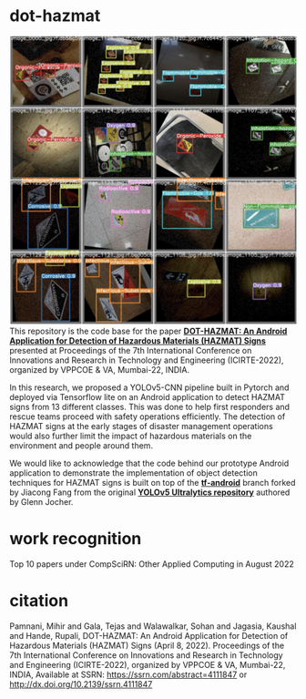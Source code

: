 # dot-hazmat
![detections](https://github.com/Mihir3/dot-hazmat/blob/main/detections_one.png)
This repository is the code base for the paper [**DOT-HAZMAT: An Android Application for Detection of Hazardous Materials (HAZMAT) Signs**](https://papers.ssrn.com/sol3/papers.cfm?abstract_id=4111847) presented at Proceedings of the 7th International Conference on Innovations and Research in Technology and Engineering (ICIRTE-2022), organized by VPPCOE & VA, Mumbai-22, INDIA.

In this research, we proposed a YOLOv5-CNN pipeline built in Pytorch and deployed via Tensorflow lite on an Android application to detect HAZMAT signs from 13 different classes. This was done to help first responders and rescue teams proceed with safety operations efficiently. The detection of HAZMAT signs at the early stages of disaster management operations would also further limit the impact of hazardous materials on the environment and people around them.

We would like to acknowledge that the code behind our prototype Android application to demonstrate the implementation of object detection techniques for HAZMAT signs is built on top of the [**tf-android**](https://github.com/zldrobit/yolov5) branch forked by Jiacong Fang from the original [**YOLOv5 Ultralytics repository**](https://github.com/ultralytics/yolov5) authored by Glenn Jocher.

# work recognition

Top 10 papers under CompSciRN: Other Applied Computing in August 2022

# citation 

Pamnani, Mihir and Gala, Tejas and Walawalkar, Sohan and Jagasia, Kaushal and Hande, Rupali, DOT-HAZMAT: An Android Application for Detection of Hazardous Materials (HAZMAT) Signs (April 8, 2022). Proceedings of the 7th International Conference on Innovations and Research in Technology and Engineering (ICIRTE-2022), organized by VPPCOE & VA, Mumbai-22, INDIA, Available at SSRN: https://ssrn.com/abstract=4111847 or http://dx.doi.org/10.2139/ssrn.4111847





